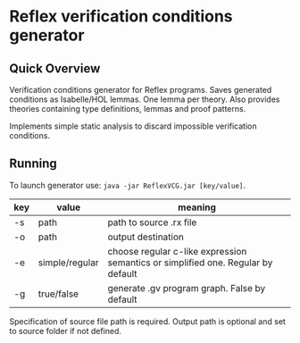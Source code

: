 # Reflex verification conditions generator

## Quick Overview

Verification conditions generator for Reflex programs. Saves generated conditions as Isabelle/HOL lemmas. One lemma per theory. Also provides theories containing type definitions, lemmas and proof patterns.

Implements simple static analysis to discard impossible verification conditions.

## Running

To launch generator use: ``java -jar ReflexVCG.jar [key/value]``.

| key  | value          | meaning                                                                          |
|------|----------------|----------------------------------------------------------------------------------|
| -s 	 | path           | path to source .rx file                                                          |
| -o 	 | path           | output destination                                                               |
| -e 	 | simple/regular | choose regular c-like expression semantics or simplified one. Regular by default |
| -g 	 | true/false     | generate .gv program graph. False by default                                     |

Specification of source file path  is required. Output path is optional and set to source folder if not defined.
